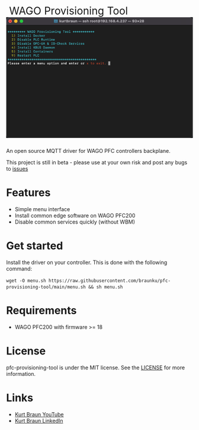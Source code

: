 <h1 style="font-weight:normal">
  &nbsp;WAGO Provisioning Tool&nbsp;
  <a href="wago-provisioning-tool gif"><img src=images/wago-provisioning-tool.png></a>
</h1>

An open source MQTT driver for WAGO PFC controllers backplane.

This project is still in beta - please use at your own risk and post any bugs to [issues](https://https://github.com/braunku/pfc-provisioning-tool/issues)
<br>

Features
========
* Simple menu interface
* Install common edge software on WAGO PFC200
* Disable common services quickly (without WBM)


Get started
===========
Install the driver on your controller.  This is done with the following command:

`wget -O menu.sh https://raw.githubusercontent.com/braunku/pfc-provisioning-tool/main/menu.sh && sh menu.sh`

Requirements
============
* WAGO PFC200 with firmware >= 18

License
=======
pfc-provisioning-tool is under the MIT license. See the [LICENSE](https://github.com/braunku/pfc-provisioning-tool/blob/main/LICENSE.md) for more information.

Links
=====
* [Kurt Braun YouTube](https://www.youtube.com/channel/WAGOKurt)
* [Kurt Braun LinkedIn](https://www.linkedin.com/in/wago-kurt-braun/)
